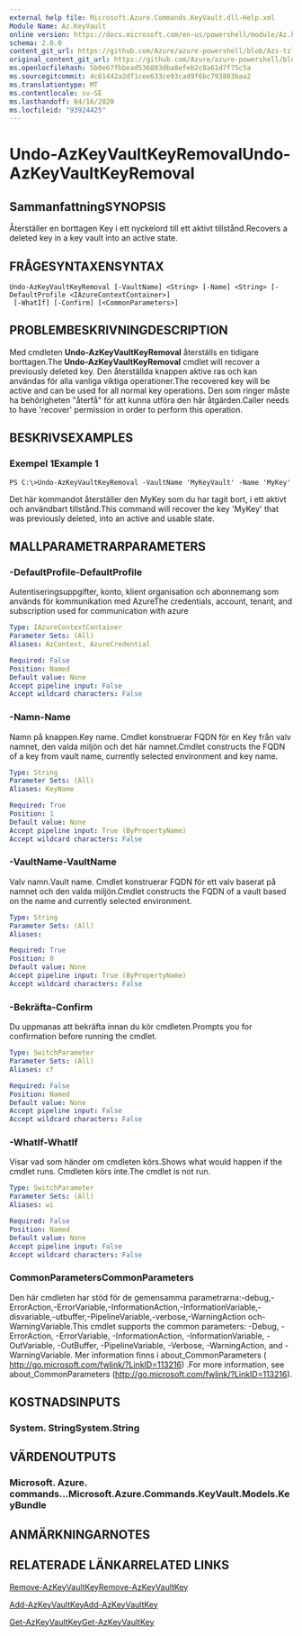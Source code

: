 ```yaml
---
external help file: Microsoft.Azure.Commands.KeyVault.dll-Help.xml
Module Name: Az.KeyVault
online version: https://docs.microsoft.com/en-us/powershell/module/Az.keyvault/undo-AzKeyvaultkeyremoval
schema: 2.0.0
content_git_url: https://github.com/Azure/azure-powershell/blob/Azs-tzl/src/KeyVault/KeyVault/help/Undo-AzKeyVaultKeyRemoval.md
original_content_git_url: https://github.com/Azure/azure-powershell/blob/Azs-tzl/src/KeyVault/KeyVault/help/Undo-AzKeyVaultKeyRemoval.md
ms.openlocfilehash: 5b0e67fbbead536803dba8efeb2c8a61d7f75c5a
ms.sourcegitcommit: 4c61442a2df1cee633ce93cad9f6bc793803baa2
ms.translationtype: MT
ms.contentlocale: sv-SE
ms.lasthandoff: 04/16/2020
ms.locfileid: "93924425"
---
```

# <span data-ttu-id="17102-101">Undo-AzKeyVaultKeyRemoval</span><span class="sxs-lookup"><span data-stu-id="17102-101">Undo-AzKeyVaultKeyRemoval</span></span>

## <span data-ttu-id="17102-102">Sammanfattning</span><span class="sxs-lookup"><span data-stu-id="17102-102">SYNOPSIS</span></span>
<span data-ttu-id="17102-103">Återställer en borttagen Key i ett nyckelord till ett aktivt tillstånd.</span><span class="sxs-lookup"><span data-stu-id="17102-103">Recovers a deleted key in a key vault into an active state.</span></span>

## <span data-ttu-id="17102-104">FRÅGESYNTAXEN</span><span class="sxs-lookup"><span data-stu-id="17102-104">SYNTAX</span></span>

```
Undo-AzKeyVaultKeyRemoval [-VaultName] <String> [-Name] <String> [-DefaultProfile <IAzureContextContainer>]
 [-WhatIf] [-Confirm] [<CommonParameters>]
```

## <span data-ttu-id="17102-105">PROBLEMBESKRIVNING</span><span class="sxs-lookup"><span data-stu-id="17102-105">DESCRIPTION</span></span>
<span data-ttu-id="17102-106">Med cmdleten **Undo-AzKeyVaultKeyRemoval** återställs en tidigare borttagen.</span><span class="sxs-lookup"><span data-stu-id="17102-106">The **Undo-AzKeyVaultKeyRemoval** cmdlet will recover a previously deleted key.</span></span>
<span data-ttu-id="17102-107">Den återställda knappen aktive ras och kan användas för alla vanliga viktiga operationer.</span><span class="sxs-lookup"><span data-stu-id="17102-107">The recovered key will be active and can be used for all normal key operations.</span></span>
<span data-ttu-id="17102-108">Den som ringer måste ha behörigheten "återfå" för att kunna utföra den här åtgärden.</span><span class="sxs-lookup"><span data-stu-id="17102-108">Caller needs to have 'recover' permission in order to perform this operation.</span></span>

## <span data-ttu-id="17102-109">BESKRIVS</span><span class="sxs-lookup"><span data-stu-id="17102-109">EXAMPLES</span></span>

### <span data-ttu-id="17102-110">Exempel 1</span><span class="sxs-lookup"><span data-stu-id="17102-110">Example 1</span></span>
```
PS C:\>Undo-AzKeyVaultKeyRemoval -VaultName 'MyKeyVault' -Name 'MyKey'
```

<span data-ttu-id="17102-111">Det här kommandot återställer den MyKey som du har tagit bort, i ett aktivt och användbart tillstånd.</span><span class="sxs-lookup"><span data-stu-id="17102-111">This command will recover the key 'MyKey' that was previously deleted, into an active and usable state.</span></span>

## <span data-ttu-id="17102-112">MALLPARAMETRAR</span><span class="sxs-lookup"><span data-stu-id="17102-112">PARAMETERS</span></span>

### <span data-ttu-id="17102-113">-DefaultProfile</span><span class="sxs-lookup"><span data-stu-id="17102-113">-DefaultProfile</span></span>
<span data-ttu-id="17102-114">Autentiseringsuppgifter, konto, klient organisation och abonnemang som används för kommunikation med Azure</span><span class="sxs-lookup"><span data-stu-id="17102-114">The credentials, account, tenant, and subscription used for communication with azure</span></span>

```yaml
Type: IAzureContextContainer
Parameter Sets: (All)
Aliases: AzContext, AzureCredential

Required: False
Position: Named
Default value: None
Accept pipeline input: False
Accept wildcard characters: False
```

### <span data-ttu-id="17102-115">-Namn</span><span class="sxs-lookup"><span data-stu-id="17102-115">-Name</span></span>
<span data-ttu-id="17102-116">Namn på knappen.</span><span class="sxs-lookup"><span data-stu-id="17102-116">Key name.</span></span>
<span data-ttu-id="17102-117">Cmdlet konstruerar FQDN för en Key från valv namnet, den valda miljön och det här namnet.</span><span class="sxs-lookup"><span data-stu-id="17102-117">Cmdlet constructs the FQDN of a key from vault name, currently selected environment and key name.</span></span>

```yaml
Type: String
Parameter Sets: (All)
Aliases: KeyName

Required: True
Position: 1
Default value: None
Accept pipeline input: True (ByPropertyName)
Accept wildcard characters: False
```

### <span data-ttu-id="17102-118">-VaultName</span><span class="sxs-lookup"><span data-stu-id="17102-118">-VaultName</span></span>
<span data-ttu-id="17102-119">Valv namn.</span><span class="sxs-lookup"><span data-stu-id="17102-119">Vault name.</span></span>
<span data-ttu-id="17102-120">Cmdlet konstruerar FQDN för ett valv baserat på namnet och den valda miljön.</span><span class="sxs-lookup"><span data-stu-id="17102-120">Cmdlet constructs the FQDN of a vault based on the name and currently selected environment.</span></span>

```yaml
Type: String
Parameter Sets: (All)
Aliases: 

Required: True
Position: 0
Default value: None
Accept pipeline input: True (ByPropertyName)
Accept wildcard characters: False
```

### <span data-ttu-id="17102-121">-Bekräfta</span><span class="sxs-lookup"><span data-stu-id="17102-121">-Confirm</span></span>
<span data-ttu-id="17102-122">Du uppmanas att bekräfta innan du kör cmdleten.</span><span class="sxs-lookup"><span data-stu-id="17102-122">Prompts you for confirmation before running the cmdlet.</span></span>

```yaml
Type: SwitchParameter
Parameter Sets: (All)
Aliases: cf

Required: False
Position: Named
Default value: None
Accept pipeline input: False
Accept wildcard characters: False
```

### <span data-ttu-id="17102-123">-WhatIf</span><span class="sxs-lookup"><span data-stu-id="17102-123">-WhatIf</span></span>
<span data-ttu-id="17102-124">Visar vad som händer om cmdleten körs.</span><span class="sxs-lookup"><span data-stu-id="17102-124">Shows what would happen if the cmdlet runs.</span></span>
<span data-ttu-id="17102-125">Cmdleten körs inte.</span><span class="sxs-lookup"><span data-stu-id="17102-125">The cmdlet is not run.</span></span>

```yaml
Type: SwitchParameter
Parameter Sets: (All)
Aliases: wi

Required: False
Position: Named
Default value: None
Accept pipeline input: False
Accept wildcard characters: False
```

### <span data-ttu-id="17102-126">CommonParameters</span><span class="sxs-lookup"><span data-stu-id="17102-126">CommonParameters</span></span>
<span data-ttu-id="17102-127">Den här cmdleten har stöd för de gemensamma parametrarna:-debug,-ErrorAction,-ErrorVariable,-InformationAction,-InformationVariable,-disvariable,-utbuffer,-PipelineVariable,-verbose,-WarningAction och-WarningVariable.</span><span class="sxs-lookup"><span data-stu-id="17102-127">This cmdlet supports the common parameters: -Debug, -ErrorAction, -ErrorVariable, -InformationAction, -InformationVariable, -OutVariable, -OutBuffer, -PipelineVariable, -Verbose, -WarningAction, and -WarningVariable.</span></span> <span data-ttu-id="17102-128">Mer information finns i about_CommonParameters ( http://go.microsoft.com/fwlink/?LinkID=113216) .</span><span class="sxs-lookup"><span data-stu-id="17102-128">For more information, see about_CommonParameters (http://go.microsoft.com/fwlink/?LinkID=113216).</span></span>

## <span data-ttu-id="17102-129">KOSTNADS</span><span class="sxs-lookup"><span data-stu-id="17102-129">INPUTS</span></span>

### <span data-ttu-id="17102-130">System. String</span><span class="sxs-lookup"><span data-stu-id="17102-130">System.String</span></span>

## <span data-ttu-id="17102-131">VÄRDEN</span><span class="sxs-lookup"><span data-stu-id="17102-131">OUTPUTS</span></span>

### <span data-ttu-id="17102-132">Microsoft. Azure. commands...</span><span class="sxs-lookup"><span data-stu-id="17102-132">Microsoft.Azure.Commands.KeyVault.Models.KeyBundle</span></span>

## <span data-ttu-id="17102-133">ANMÄRKNINGAR</span><span class="sxs-lookup"><span data-stu-id="17102-133">NOTES</span></span>

## <span data-ttu-id="17102-134">RELATERADE LÄNKAR</span><span class="sxs-lookup"><span data-stu-id="17102-134">RELATED LINKS</span></span>

[<span data-ttu-id="17102-135">Remove-AzKeyVaultKey</span><span class="sxs-lookup"><span data-stu-id="17102-135">Remove-AzKeyVaultKey</span></span>](./Remove-AzKeyVaultKey.md)

[<span data-ttu-id="17102-136">Add-AzKeyVaultKey</span><span class="sxs-lookup"><span data-stu-id="17102-136">Add-AzKeyVaultKey</span></span>](./Add-AzKeyVaultKey.md)

[<span data-ttu-id="17102-137">Get-AzKeyVaultKey</span><span class="sxs-lookup"><span data-stu-id="17102-137">Get-AzKeyVaultKey</span></span>](./Get-AzKeyVaultKey.md)

